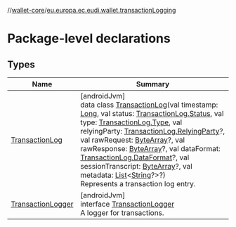 //[wallet-core](../../index.md)/[eu.europa.ec.eudi.wallet.transactionLogging](index.md)

# Package-level declarations

## Types

| Name | Summary |
|---|---|
| [TransactionLog](-transaction-log/index.md) | [androidJvm]<br>data class [TransactionLog](-transaction-log/index.md)(val timestamp: [Long](https://kotlinlang.org/api/latest/jvm/stdlib/kotlin-stdlib/kotlin/-long/index.html), val status: [TransactionLog.Status](-transaction-log/-status/index.md), val type: [TransactionLog.Type](-transaction-log/-type/index.md), val relyingParty: [TransactionLog.RelyingParty](-transaction-log/-relying-party/index.md)?, val rawRequest: [ByteArray](https://kotlinlang.org/api/latest/jvm/stdlib/kotlin-stdlib/kotlin/-byte-array/index.html)?, val rawResponse: [ByteArray](https://kotlinlang.org/api/latest/jvm/stdlib/kotlin-stdlib/kotlin/-byte-array/index.html)?, val dataFormat: [TransactionLog.DataFormat](-transaction-log/-data-format/index.md)?, val sessionTranscript: [ByteArray](https://kotlinlang.org/api/latest/jvm/stdlib/kotlin-stdlib/kotlin/-byte-array/index.html)?, val metadata: [List](https://kotlinlang.org/api/latest/jvm/stdlib/kotlin-stdlib/kotlin.collections/-list/index.html)&lt;[String](https://kotlinlang.org/api/latest/jvm/stdlib/kotlin-stdlib/kotlin/-string/index.html)?&gt;?)<br>Represents a transaction log entry. |
| [TransactionLogger](-transaction-logger/index.md) | [androidJvm]<br>interface [TransactionLogger](-transaction-logger/index.md)<br>A logger for transactions. |
